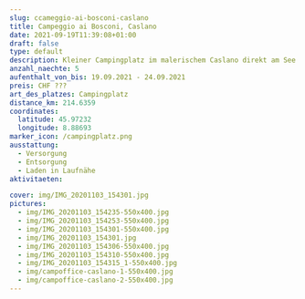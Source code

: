 ```yaml
---
slug: ccameggio-ai-bosconi-caslano
title: Campeggio ai Bosconi, Caslano
date: 2021-09-19T11:39:08+01:00
draft: false
type: default
description: Kleiner Campingplatz im malerischem Caslano direkt am See. Alles sehr klein und ein wenig in die Jahre gekommen. Sehr netter Betreiber
anzahl_naechte: 5
aufenthalt_von_bis: 19.09.2021 - 24.09.2021
preis: CHF ???
art_des_platzes: Campingplatz
distance_km: 214.6359
coordinates:
  latitude: 45.97232
  longitude: 8.88693
marker_icon: /campingplatz.png
ausstattung:
  - Versorgung
  - Entsorgung
  - Laden in Laufnähe
aktivitaeten:

cover: img/IMG_20201103_154301.jpg
pictures:
  - img/IMG_20201103_154235-550x400.jpg
  - img/IMG_20201103_154253-550x400.jpg
  - img/IMG_20201103_154301-550x400.jpg
  - img/IMG_20201103_154301.jpg
  - img/IMG_20201103_154306-550x400.jpg
  - img/IMG_20201103_154310-550x400.jpg
  - img/IMG_20201103_154315_1-550x400.jpg
  - img/campoffice-caslano-1-550x400.jpg
  - img/campoffice-caslano-2-550x400.jpg
---
```

